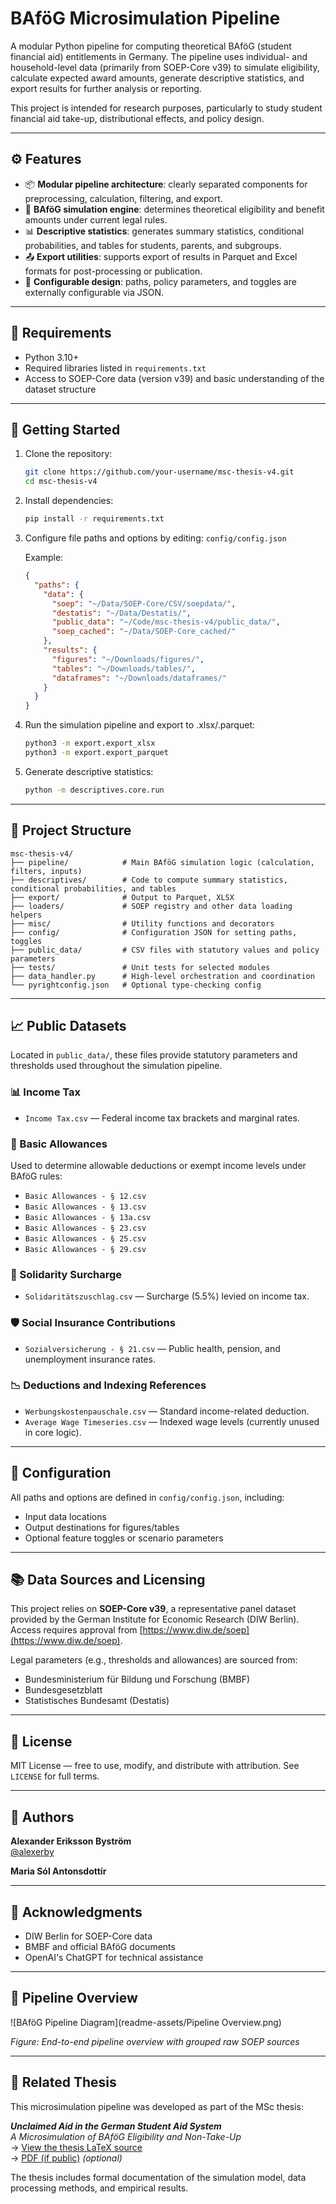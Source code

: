 # BAföG Microsimulation Pipeline

A modular Python pipeline for computing theoretical BAföG (student financial aid) entitlements in Germany. The pipeline uses individual- and household-level data (primarily from SOEP-Core v39) to simulate eligibility, calculate expected award amounts, generate descriptive statistics, and export results for further analysis or reporting.

This project is intended for research purposes, particularly to study student financial aid take-up, distributional effects, and policy design.

---

## ⚙️ Features

- 📦 **Modular pipeline architecture**: clearly separated components for preprocessing, calculation, filtering, and export.  
- 🧮 **BAföG simulation engine**: determines theoretical eligibility and benefit amounts under current legal rules.  
- 📊 **Descriptive statistics**: generates summary statistics, conditional probabilities, and tables for students, parents, and subgroups.  
- 📤 **Export utilities**: supports export of results in Parquet and Excel formats for post-processing or publication.  
- 🔧 **Configurable design**: paths, policy parameters, and toggles are externally configurable via JSON.

---

## 🧰 Requirements

- Python 3.10+  
- Required libraries listed in `requirements.txt`  
- Access to SOEP-Core data (version v39) and basic understanding of the dataset structure  

---

## 🚀 Getting Started

1. Clone the repository:
   ```bash
   git clone https://github.com/your-username/msc-thesis-v4.git
   cd msc-thesis-v4
   ```

2. Install dependencies:
   ```bash
   pip install -r requirements.txt
   ```

3. Configure file paths and options by editing:
   `config/config.json`

   Example:
   ```json
   {
     "paths": {
       "data": {
         "soep": "~/Data/SOEP-Core/CSV/soepdata/",
         "destatis": "~/Data/Destatis/",
         "public_data": "~/Code/msc-thesis-v4/public_data/",
         "soep_cached": "~/Data/SOEP-Core_cached/"
       },
       "results": {
         "figures": "~/Downloads/figures/",
         "tables": "~/Downloads/tables/",
         "dataframes": "~/Downloads/dataframes/"
       }
     }
   }
   ```

4. Run the simulation pipeline and export to .xlsx/.parquet:
   ```bash
   python3 -m export.export_xlsx
   python3 -m export.export_parquet
   ```

5. Generate descriptive statistics:
   ```bash
   python -m descriptives.core.run
   ```

---

## 📁 Project Structure

```
msc-thesis-v4/
├── pipeline/            # Main BAföG simulation logic (calculation, filters, inputs)
├── descriptives/        # Code to compute summary statistics, conditional probabilities, and tables
├── export/              # Output to Parquet, XLSX
├── loaders/             # SOEP registry and other data loading helpers
├── misc/                # Utility functions and decorators
├── config/              # Configuration JSON for setting paths, toggles
├── public_data/         # CSV files with statutory values and policy parameters
├── tests/               # Unit tests for selected modules
├── data_handler.py      # High-level orchestration and coordination
└── pyrightconfig.json   # Optional type-checking config
```

---

## 📈 Public Datasets

Located in `public_data/`, these files provide statutory parameters and thresholds used throughout the simulation pipeline.

### 📊 Income Tax
- `Income Tax.csv` — Federal income tax brackets and marginal rates.

### 🧾 Basic Allowances
Used to determine allowable deductions or exempt income levels under BAföG rules:

- `Basic Allowances - § 12.csv`  
- `Basic Allowances - § 13.csv`  
- `Basic Allowances - § 13a.csv`  
- `Basic Allowances - § 23.csv`  
- `Basic Allowances - § 25.csv`  
- `Basic Allowances - § 29.csv`

### 💼 Solidarity Surcharge
- `Solidaritätszuschlag.csv` — Surcharge (5.5%) levied on income tax.

### 🛡️ Social Insurance Contributions
- `Sozialversicherung - § 21.csv` — Public health, pension, and unemployment insurance rates.

### 📉 Deductions and Indexing References
- `Werbungskostenpauschale.csv` — Standard income-related deduction.  
- `Average Wage Timeseries.csv` — Indexed wage levels (currently unused in core logic).

---

## 📂 Configuration

All paths and options are defined in `config/config.json`, including:

- Input data locations  
- Output destinations for figures/tables  
- Optional feature toggles or scenario parameters

---

## 📚 Data Sources and Licensing

This project relies on **SOEP-Core v39**, a representative panel dataset provided by the German Institute for Economic Research (DIW Berlin). Access requires approval from [https://www.diw.de/soep](https://www.diw.de/soep).

Legal parameters (e.g., thresholds and allowances) are sourced from:

- Bundesministerium für Bildung und Forschung (BMBF)  
- Bundesgesetzblatt  
- Statistisches Bundesamt (Destatis)

---

## 📄 License

MIT License — free to use, modify, and distribute with attribution. See `LICENSE` for full terms.

---

## 👤 Authors

**Alexander Eriksson Byström**  
[@alexerby](https://github.com/alexerby)

**Maria Sól Antonsdottír**

---

## 🙌 Acknowledgments

- DIW Berlin for SOEP-Core data  
- BMBF and official BAföG documents  
- OpenAI's ChatGPT for technical assistance

---

## 🔄 Pipeline Overview

![BAföG Pipeline Diagram](readme-assets/Pipeline Overview.png)

*Figure: End-to-end pipeline overview with grouped raw SOEP sources*

---

## 📄 Related Thesis

This microsimulation pipeline was developed as part of the MSc thesis:

**_Unclaimed Aid in the German Student Aid System_**  
_A Microsimulation of BAföG Eligibility and Non-Take-Up_  
→ [View the thesis LaTeX source](https://github.com/Alexerby/master-thesis-tex)  
→ [PDF (if public)](https://example.com/thesis.pdf) *(optional)*

The thesis includes formal documentation of the simulation model, data processing methods, and empirical results.
